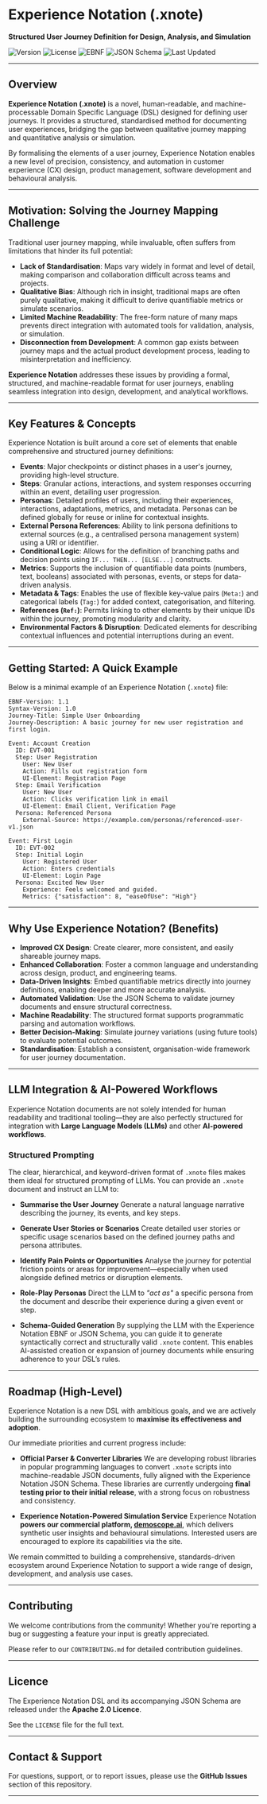 
# Experience Notation (.xnote)

**Structured User Journey Definition for Design, Analysis, and Simulation**

![Version](https://img.shields.io/badge/version-1.0.0-blue)
![License](https://img.shields.io/badge/license-Apache%202.0-brightgreen)
![EBNF](https://img.shields.io/badge/EBNF-Supported-blue)
![JSON Schema](https://img.shields.io/badge/JSON--Schema-Draft%202020--12-lightgrey)
![Last Updated](https://img.shields.io/badge/last%20updated-July%202025-informational)

---

## Overview

**Experience Notation (.xnote)** is a novel, human-readable, and machine-processable Domain Specific Language (DSL) designed for defining user journeys. It provides a structured, standardised method for documenting user experiences, bridging the gap between qualitative journey mapping and quantitative analysis or simulation.

By formalising the elements of a user journey, Experience Notation enables a new level of precision, consistency, and automation in customer experience (CX) design, product management, software development and behavioural analysis.

---

## Motivation: Solving the Journey Mapping Challenge

Traditional user journey mapping, while invaluable, often suffers from limitations that hinder its full potential:

* **Lack of Standardisation**: Maps vary widely in format and level of detail, making comparison and collaboration difficult across teams and projects.
* **Qualitative Bias**: Although rich in insight, traditional maps are often purely qualitative, making it difficult to derive quantifiable metrics or simulate scenarios.
* **Limited Machine Readability**: The free-form nature of many maps prevents direct integration with automated tools for validation, analysis, or simulation.
* **Disconnection from Development**: A common gap exists between journey maps and the actual product development process, leading to misinterpretation and inefficiency.

**Experience Notation** addresses these issues by providing a formal, structured, and machine-readable format for user journeys, enabling seamless integration into design, development, and analytical workflows.

---

## Key Features & Concepts

Experience Notation is built around a core set of elements that enable comprehensive and structured journey definitions:

* **Events**: Major checkpoints or distinct phases in a user's journey, providing high-level structure.
* **Steps**: Granular actions, interactions, and system responses occurring within an event, detailing user progression.
* **Personas**: Detailed profiles of users, including their experiences, interactions, adaptations, metrics, and metadata. Personas can be defined globally for reuse or inline for contextual insights.
* **External Persona References**: Ability to link persona definitions to external sources (e.g., a centralised persona management system) using a URI or identifier.
* **Conditional Logic**: Allows for the definition of branching paths and decision points using `IF... THEN... [ELSE...]` constructs.
* **Metrics**: Supports the inclusion of quantifiable data points (numbers, text, booleans) associated with personas, events, or steps for data-driven analysis.
* **Metadata & Tags**: Enables the use of flexible key-value pairs (`Meta:`) and categorical labels (`Tag:`) for added context, categorisation, and filtering.
* **References (`Ref:`)**: Permits linking to other elements by their unique IDs within the journey, promoting modularity and clarity.
* **Environmental Factors & Disruption**: Dedicated elements for describing contextual influences and potential interruptions during an event.

---

## Getting Started: A Quick Example

Below is a minimal example of an Experience Notation (`.xnote`) file:

```
EBNF-Version: 1.1
Syntax-Version: 1.0
Journey-Title: Simple User Onboarding
Journey-Description: A basic journey for new user registration and first login.

Event: Account Creation
  ID: EVT-001
  Step: User Registration
    User: New User
    Action: Fills out registration form
    UI-Element: Registration Page
  Step: Email Verification
    User: New User
    Action: Clicks verification link in email
    UI-Element: Email Client, Verification Page
  Persona: Referenced Persona
    External-Source: https://example.com/personas/referenced-user-v1.json

Event: First Login
  ID: EVT-002
  Step: Initial Login
    User: Registered User
    Action: Enters credentials
    UI-Element: Login Page
  Persona: Excited New User
    Experience: Feels welcomed and guided.
    Metrics: {"satisfaction": 8, "easeOfUse": "High"}
```

---

## Why Use Experience Notation? (Benefits)

* **Improved CX Design**: Create clearer, more consistent, and easily shareable journey maps.
* **Enhanced Collaboration**: Foster a common language and understanding across design, product, and engineering teams.
* **Data-Driven Insights**: Embed quantifiable metrics directly into journey definitions, enabling deeper and more accurate analysis.
* **Automated Validation**: Use the JSON Schema to validate journey documents and ensure structural correctness.
* **Machine Readability**: The structured format supports programmatic parsing and automation workflows.
* **Better Decision-Making**: Simulate journey variations (using future tools) to evaluate potential outcomes.
* **Standardisation**: Establish a consistent, organisation-wide framework for user journey documentation.

---

## LLM Integration & AI-Powered Workflows

Experience Notation documents are not solely intended for human readability and traditional tooling—they are also perfectly structured for integration with **Large Language Models (LLMs)** and other **AI-powered workflows**.

### Structured Prompting

The clear, hierarchical, and keyword-driven format of `.xnote` files makes them ideal for structured prompting of LLMs. You can provide an `.xnote` document and instruct an LLM to:

* **Summarise the User Journey**
  Generate a natural language narrative describing the journey, its events, and key steps.

* **Generate User Stories or Scenarios**
  Create detailed user stories or specific usage scenarios based on the defined journey paths and persona attributes.

* **Identify Pain Points or Opportunities**
  Analyse the journey for potential friction points or areas for improvement—especially when used alongside defined metrics or disruption elements.

* **Role-Play Personas**
  Direct the LLM to *"act as"* a specific persona from the document and describe their experience during a given event or step.

* **Schema-Guided Generation**
  By supplying the LLM with the Experience Notation EBNF or JSON Schema, you can guide it to generate syntactically correct and structurally valid `.xnote` content. This enables AI-assisted creation or expansion of journey documents while ensuring adherence to your DSL’s rules.

---

## Roadmap (High-Level)

Experience Notation is a new DSL with ambitious goals, and we are actively building the surrounding ecosystem to **maximise its effectiveness and adoption**.

Our immediate priorities and current progress include:

* **Official Parser & Converter Libraries**
  We are developing robust libraries in popular programming languages to convert `.xnote` scripts into machine-readable JSON documents, fully aligned with the Experience Notation JSON Schema. These libraries are currently undergoing **final testing prior to their initial release**, with a strong focus on robustness and consistency.

* **Experience Notation-Powered Simulation Service**
  Experience Notation **powers our commercial platform, [demoscope.ai](https://demoscope.ai)**, which delivers synthetic user insights and behavioural simulations. Interested users are encouraged to explore its capabilities via the site.

We remain committed to building a comprehensive, standards-driven ecosystem around Experience Notation to support a wide range of design, development, and analysis use cases.

---

## Contributing

We welcome contributions from the community! Whether you're reporting a bug or suggesting a feature your input is greatly appreciated.

Please refer to our `CONTRIBUTING.md` for detailed contribution guidelines.

---

## Licence

The Experience Notation DSL and its accompanying JSON Schema are released under the **Apache 2.0 Licence**.

See the `LICENSE` file for the full text.

---

## Contact & Support

For questions, support, or to report issues, please use the **GitHub Issues** section of this repository.

---

